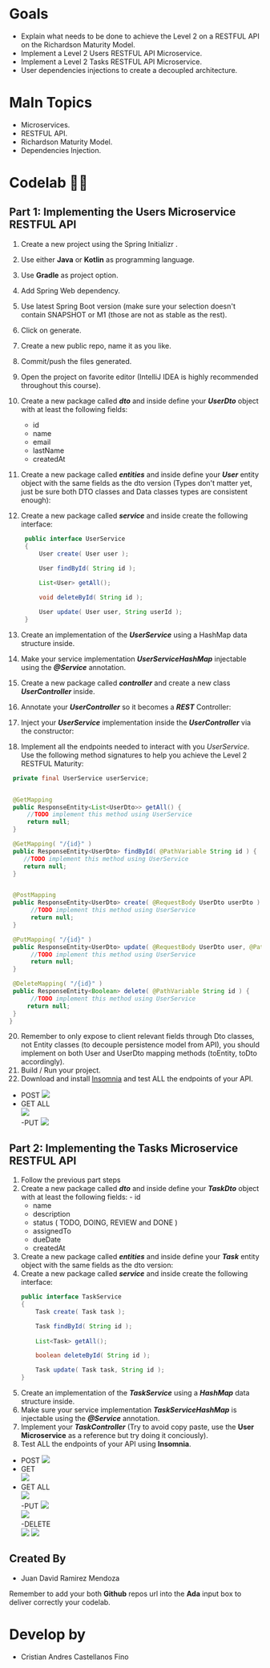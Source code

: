 # Goals

 - Explain what needs to be done to achieve the Level 2 on a RESTFUL API
   on the Richardson Maturity Model.
 - Implement a Level 2 Users RESTFUL API Microservice.
 - Implement a Level 2 Tasks RESTFUL API Microservice.
 - User dependencies injections to create a decoupled architecture.

# MaIn Topics

 - Microservices.
 - RESTFUL API.
 - Richardson Maturity Model.
 - Dependencies Injection.
#
# Codelab 🤹🏽
## Part 1: Implementing the Users Microservice RESTFUL API

 1. Create a new project using the Spring Initializr .
 2. Use either **Java** or **Kotlin** as programming language.
 3. Use **Gradle** as project option.
 4. Add Spring Web dependency.
 5. Use latest Spring Boot version (make sure your selection doesn't
    contain SNAPSHOT or M1 (those are not as stable as the rest).
 6. Click on generate.
 8. Create a new public repo, name it as you like.
 9. Commit/push the files generated.
 10. Open the project on favorite editor (IntelliJ IDEA is highly
     recommended throughout this course).
 11. Create a new package called ***dto*** and inside define your ***UserDto***
     object with at least the following fields:

       - id
       - name
       - email
       - lastName
       - createdAt

12. Create a new package called ***entities*** and inside define your ***User*** entity object with the same fields as the dto version (Types don't matter yet, just be sure both DTO classes and Data classes types are consistent enough): 

	
13. Create a new package called ***service*** and inside create the following interface:

    ```java
     public interface UserService
     {
         User create( User user );

         User findById( String id );
         
         List<User> getAll();

         void deleteById( String id );

         User update( User user, String userId );
     }  
14. Create an implementation of the ***UserService*** using a HashMap data structure inside.
15. Make your service implementation ***UserServiceHashMap*** injectable using the ***@Service*** annotation.
16. Create a new package called ***controller*** and create a new class ***UserController*** inside.
17. Annotate your ***UserController*** so it becomes a ***REST*** Controller:
18. Inject your ***UserService*** implementation inside the ***UserController*** via the constructor:
19.  Implement all the endpoints needed to interact with you  _UserService_. Use the following method signatures to help you achieve the Level 2 RESTFUL Maturity:
   ```java
    private final UserService userService;


    @GetMapping
    public ResponseEntity<List<UserDto>> getAll() {
        //TODO implement this method using UserService
        return null;
    }
   
    @GetMapping( "/{id}" )
    public ResponseEntity<UserDto> findById( @PathVariable String id ) {
       //TODO implement this method using UserService
       return null;
    }
   
   
    @PostMapping
    public ResponseEntity<UserDto> create( @RequestBody UserDto userDto ) {
         //TODO implement this method using UserService
         return null;
    }
   
    @PutMapping( "/{id}" )
    public ResponseEntity<UserDto> update( @RequestBody UserDto user, @PathVariable String id ) {
         //TODO implement this method using UserService
         return null;
    }

    @DeleteMapping( "/{id}" )
    public ResponseEntity<Boolean> delete( @PathVariable String id ) {
         //TODO implement this method using UserService
        return null;      
    }
  }
 ```
20. Remember to only expose to client relevant fields through Dto classes, not Entity classes (to decouple persistence model from API), you should implement on both User and UserDto mapping methods (toEntity, toDto accordingly).
20. Build / Run your project.
21. Download and install [Insomnia](https://insomnia.rest/download) and test ALL the endpoints of your API.  
- POST
![](https://github.com/cristian2306/SpringBootApiRest/blob/master/img/Users/post.png)  
- GET ALL  
![](https://github.com/cristian2306/SpringBootApiRest/blob/master/img/Users/getAll.png)  
-PUT
![](https://github.com/cristian2306/SpringBootApiRest/blob/master/img/Users/put.png)  


## Part 2: Implementing the Tasks Microservice RESTFUL API

1. Follow the previous part steps
2. Create a new package called ***dto*** and inside define your ***TaskDto*** object with at least the following fields:
        - id
	- name
	- description
	- status ( TODO, DOING, REVIEW and DONE )
	- assignedTo
	- dueDate
	- createdAt
3. Create a new package called ***entities*** and inside define your ***Task*** entity object with the same fields as the dto version:
4. Create a new package called ***service*** and inside create the following interface:
	```java
	public interface TaskService
    {
        Task create( Task task );

        Task findById( String id );
        
        List<Task> getAll();

        boolean deleteById( String id );

        Task update( Task task, String id );
    }
    ```
5. Create an implementation of the ***TaskService*** using a ***HashMap*** data structure inside.
6. Make sure your service implementation ***TaskServiceHashMap*** is injectable using the ***@Service*** annotation.
7. Implement your ***TaskController*** (Try to avoid copy paste, use the **User Microservice** as a reference but try doing it conciously).
8. Test ALL the endpoints of your API using **Insomnia**.  
- POST
![](https://github.com/cristian2306/SpringBootApiRest/blob/master/img/Tasks/Post.png)  
- GET  
![](https://github.com/cristian2306/SpringBootApiRest/blob/master/img/Tasks/GET.png) 
- GET ALL  
![](https://github.com/cristian2306/SpringBootApiRest/blob/master/img/Tasks/GetAll.png)  
-PUT
![](https://github.com/cristian2306/SpringBootApiRest/blob/master/img/Tasks/Put.png)  
![](https://github.com/cristian2306/SpringBootApiRest/blob/master/img/Tasks/PutTest.png)  
-DELETE  
![](https://github.com/cristian2306/SpringBootApiRest/blob/master/img/Tasks/Delete.png)
![](https://github.com/cristian2306/SpringBootApiRest/blob/master/img/Tasks/DeleteTest.png)

## Created By
- Juan David Ramirez Mendoza

Remember to add your both **Github** repos url into the **Ada** input box to deliver correctly your codelab.

# Develop by  
- Cristian Andres Castellanos Fino

